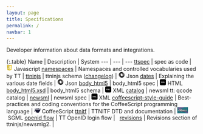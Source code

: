 ```yaml
---
layout: page
title: Specifications
permalink: /
navbar: 1
---
```


Developer information about data formats and integrations.

{:.table}
Name | Description | System
--- | --- | ---
<a href="http://github.com/ttab/ttspec">ttspec</a> | spec as code | <img src="images/javascript_logo.png" height="16"/>&nbsp;Javascript
<a href="http://tt.se/spec">namespaces</a> | Namespaces and controlled vocabularies used by TT | 
<a href="https://raw.githubusercontent.com/ttab/ttspec/master/ttninjs-schema_1.0.json">ttninjs</a> | ttninjs schema (<a href="https://github.com/ttab/ttspec#ttninjs-change-history">changelog</a>) | <img src="images/json_logo.png" height="16"/>&nbsp;Json
<a href="dates.html">dates</a> | Explaining the various date fields | <img src="images/json_logo.png" height="16"/>&nbsp;Json
<a href="body_html5.html">body_html5</a> | body_html5 spec | <img src="images/xml_logo.png" height="16"/>&nbsp;HTML
<a href="https://raw.githubusercontent.com/ttab/ttspec/master/body_html5.xsd">body_html5.xsd</a> | body_html5 schema | <img src="images/xml_logo.png" height="16"/>&nbsp;XML
<a href="http://tt.se/spec/catalog/1.0">catalog</a> | newsml tt: qcode catalog | 
<a href="newsml.html">newsml</a> | newsml spec | <img src="images/xml_logo.png" height="16"/>&nbsp;XML
<a href="http://github.com/ttab/coffeescript-style-guide">coffeescript-style-guide</a> | Best-practices and coding conventions for the CoffeeScript programming language | <img src="images/coffee_logo.png" height="16"/>&nbsp;CoffeeScript
<a href="http://ttab.github.io/ttnitf">ttnitf</a> |  TTNITF DTD and documentation | <img src="images/sgml_logo.jpg" height="16"/>&nbsp;SGML
<a href="openidflow.html">openid flow</a> | TT OpenID login flow | &nbsp;
<a href="revisions.html">revisions</a> | Revisions section of ttninjs/newsmlg2. | 



